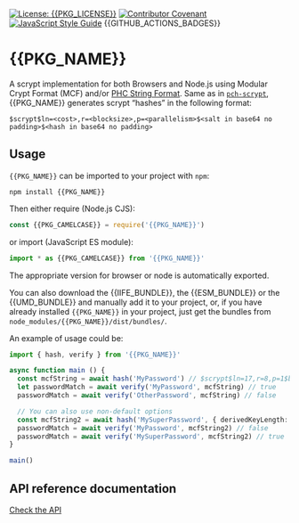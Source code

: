 [![License: {{PKG_LICENSE}}](https://img.shields.io/badge/License-{{PKG_LICENSE}}-yellow.svg)](LICENSE)
[![Contributor Covenant](https://img.shields.io/badge/Contributor%20Covenant-2.1-4baaaa.svg)](CODE_OF_CONDUCT.md)
[![JavaScript Style Guide](https://img.shields.io/badge/code_style-standard-brightgreen.svg)](https://standardjs.com)
{{GITHUB_ACTIONS_BADGES}}

# {{PKG_NAME}}

A scrypt implementation for both Browsers and Node.js using Modular Crypt Format (MCF) and/or [PHC String Format](https://github.com/P-H-C/phc-string-format/blob/master/phc-sf-spec.md). Same as in [`pch-scrypt`](https://github.com/simonepri/phc-scrypt), {{PKG_NAME}} generates scrypt “hashes” in the following format:

```mcf
$scrypt$ln=<cost>,r=<blocksize>,p=<parallelism>$<salt in base64 no padding>$<hash in base64 no padding>
```

## Usage

`{{PKG_NAME}}` can be imported to your project with `npm`:

```console
npm install {{PKG_NAME}}
```

Then either require (Node.js CJS):

```javascript
const {{PKG_CAMELCASE}} = require('{{PKG_NAME}}')
```

or import (JavaScript ES module):

```javascript
import * as {{PKG_CAMELCASE}} from '{{PKG_NAME}}'
```

The appropriate version for browser or node is automatically exported.

You can also download the {{IIFE_BUNDLE}}, the {{ESM_BUNDLE}} or the {{UMD_BUNDLE}} and manually add it to your project, or, if you have already installed `{{PKG_NAME}}` in your project, just get the bundles from `node_modules/{{PKG_NAME}}/dist/bundles/`.

An example of usage could be:

```typescript
import { hash, verify } from '{{PKG_NAME}}'

async function main () {
  const mcfString = await hash('MyPassword') // $scrypt$ln=17,r=8,p=1$bjDYMlHNovhjawrXbfrAdw$q7Z6sgaMJMMdSNECL+MGGWX+6Vm+q/o6ysACeY8eYNY
  let passwordMatch = await verify('MyPassword', mcfString) // true
  passwordMatch = await verify('OtherPassword', mcfString) // false

  // You can also use non-default options
  const mcfString2 = await hash('MySuperPassword', { derivedKeyLength: 64, scryptParams: { logN: 18, r: 8, p: 2 } }) // $scrypt$ln=18,r=8,p=2$9lRqxeVS/at1bktaJ5q64A$pFmlWRrddcMHScP1Yceyo6UKc8eKEJDv+/aWSRlArg3b4Hu+xEFE88P+0HHilbBViRAAhtNWETTosUtxEJl95g
  passwordMatch = await verify('MyPassword', mcfString2) // false
  passwordMatch = await verify('MySuperPassword', mcfString2) // true
}

main()
```

## API reference documentation

[Check the API](../../docs/API.md)
